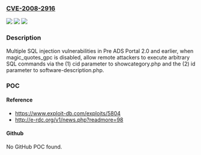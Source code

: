 ### [CVE-2008-2916](https://cve.mitre.org/cgi-bin/cvename.cgi?name=CVE-2008-2916)
![](https://img.shields.io/static/v1?label=Product&message=n%2Fa&color=blue)
![](https://img.shields.io/static/v1?label=Version&message=n%2Fa&color=blue)
![](https://img.shields.io/static/v1?label=Vulnerability&message=n%2Fa&color=brighgreen)

### Description

Multiple SQL injection vulnerabilities in Pre ADS Portal 2.0 and earlier, when magic_quotes_gpc is disabled, allow remote attackers to execute arbitrary SQL commands via the (1) cid parameter to showcategory.php and the (2) id parameter to software-description.php.

### POC

#### Reference
- https://www.exploit-db.com/exploits/5804
- http://e-rdc.org/v1/news.php?readmore=98

#### Github
No GitHub POC found.

